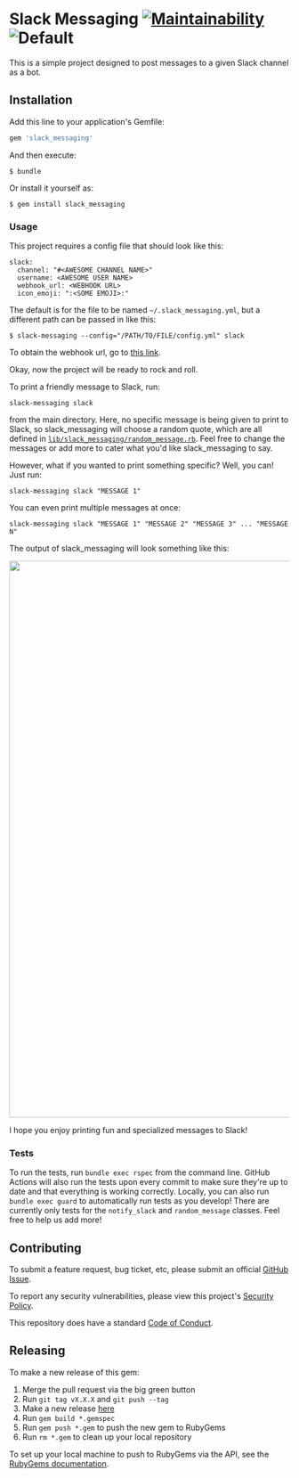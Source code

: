 # Slack Messaging [![Maintainability](https://api.codeclimate.com/v1/badges/c74baada70ad96048dc7/maintainability)](https://codeclimate.com/github/emmasax4/slack_messaging/maintainability) ![Default](https://github.com/emmasax4/slack_messaging/workflows/Default/badge.svg)

This is a simple project designed to post messages to a given Slack channel as a bot.

## Installation

Add this line to your application's Gemfile:

```ruby
gem 'slack_messaging'
```

And then execute:

    $ bundle

Or install it yourself as:

    $ gem install slack_messaging

### Usage

This project requires a config file that should look like this:

```
slack:
  channel: "#<AWESOME CHANNEL NAME>"
  username: <AWESOME USER NAME>
  webhook_url: <WEBHOOK URL>
  icon_emoji: ":<SOME EMOJI>:"
```

The default is for the file to be named `~/.slack_messaging.yml`, but a different path can be passed in like this:

```
$ slack-messaging --config="/PATH/TO/FILE/config.yml" slack
```

To obtain the webhook url, go to [this link](https://api.slack.com/incoming-webhooks).

Okay, now the project will be ready to rock and roll.

To print a friendly message to Slack, run:

```
slack-messaging slack
```

from the main directory. Here, no specific message is being given to print to Slack, so slack_messaging will choose a random quote, which are all defined in [`lib/slack_messaging/random_message.rb`](https://github.com/emmasax4/slack_messaging/blob/main/lib/slack_messaging/random_message.rb). Feel free to change the messages or add more to cater what you'd like slack_messaging to say.

However, what if you wanted to print something specific? Well, you can! Just run:

```
slack-messaging slack "MESSAGE 1"
```

You can even print multiple messages at once:

```
slack-messaging slack "MESSAGE 1" "MESSAGE 2" "MESSAGE 3" ... "MESSAGE N"
```

The output of slack_messaging will look something like this:

<img src="https://github.com/emmasax4/slack_messaging/blob/main/OutputFile.png" width="1000">

I hope you enjoy printing fun and specialized messages to Slack!

### Tests

To run the tests, run `bundle exec rspec` from the command line. GitHub Actions will also run the tests upon every commit to make sure they're up to date and that everything is working correctly. Locally, you can also run `bundle exec guard` to automatically run tests as you develop! There are currently only tests for the `notify_slack` and `random_message` classes. Feel free to help us add more!

## Contributing

To submit a feature request, bug ticket, etc, please submit an official [GitHub Issue](https://github.com/emmasax4/slack_messaging/issues/new).

To report any security vulnerabilities, please view this project's [Security Policy](https://github.com/emmasax4/slack_messaging/security/policy).

This repository does have a standard [Code of Conduct](https://github.com/emmasax4/slack_messaging/blob/main/.github/code_of_conduct.md).

## Releasing

To make a new release of this gem:

1. Merge the pull request via the big green button
2. Run `git tag vX.X.X` and `git push --tag`
3. Make a new release [here](https://github.com/emmasax4/slack_messaging/releases/new)
4. Run `gem build *.gemspec`
5. Run `gem push *.gem` to push the new gem to RubyGems
6. Run `rm *.gem` to clean up your local repository

To set up your local machine to push to RubyGems via the API, see the [RubyGems documentation](https://guides.rubygems.org/publishing/#publishing-to-rubygemsorg).
